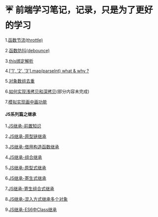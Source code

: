 # ☔️ 前端学习笔记，记录，只是为了更好的学习

1.[函数节流(throttle)](https://github.com/fuhangyl/JavaScriptNote/issues/1)

2.[函数防抖(debounce)](https://github.com/fuhangyl/JavaScriptNote/issues/2)

3.[this绑定解析](https://github.com/fuhangyl/JavaScriptNote/issues/3)

4.[['1', '2', '3'].map(parseInt) what & why ?](https://github.com/fuhangyl/JavaScriptNote/issues/4)

5.[对象数组去重](https://github.com/fuhangyl/JavaScriptNote/issues/5)

6.[如何实现浅拷贝和深拷贝](https://github.com/fuhangyl/JavaScriptNote/issues/15)(部分内容未完成)

7.[模拟实现画中画功能](https://github.com/fuhangyl/JavaScriptNote/issues/16)

#### JS系列篇之继承

1.[JS继承-前置知识](https://github.com/fuhangyl/JavaScriptNote/issues/6)

2.[JS继承-原型链继承](https://github.com/fuhangyl/JavaScriptNote/issues/7)

3.[JS继承-借用构造函数继承](https://github.com/fuhangyl/JavaScriptNote/issues/8)

4.[JS继承-组合继承](https://github.com/fuhangyl/JavaScriptNote/issues/9)

5.[JS继承-原型式继承](https://github.com/fuhangyl/JavaScriptNote/issues/10)

6.[JS继承-寄生式继承](https://github.com/fuhangyl/JavaScriptNote/issues/11) 

7.[JS继承-寄生组合式继承](https://github.com/fuhangyl/JavaScriptNote/issues/12) 

8.[JS继承-混入方式继承多个对象](https://github.com/fuhangyl/JavaScriptNote/issues/13) 

9.[JS继承-ES6中Class继承](https://github.com/fuhangyl/JavaScriptNote/issues/14) 
